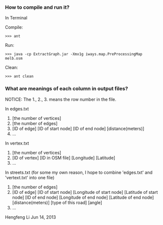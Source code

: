 ### How to compile and run it?

In Terminal

Compile:
```
>>> ant
```

Run:
```
>>> java -cp ExtractGraph.jar -Xmx1g iways.map.PreProcessingMap melb.osm
```

Clean:
```
>>> ant clean
```

### What are meanings of each column in output files?

NOTICE: The 1., 2., 3. means the row number in the file.

In edges.txt

1.   [the number of vertices]
2.   [the number of edges]
3.   [ID of edge] [ID of start node] [ID of end node] [distance(meters)]
4.   ...

In vertex.txt

1.   [the number of vertices]
2.   [ID of vertex] [ID in OSM file] [Longitude] [Latitude]
3.   ...

In streets.txt (for some my own reason, I hope to combine 'edges.txt' and 
'vertext.txt' into one file)
    
1.   [the number of edges]
2.   [ID of edge] [ID of start node] [Longitude of start node] [Latitude of
start node] [ID of end node] [Longitude of end node] [Latitude of end node]
[distance(meters)] [type of this road] [angle]
3.   ...

Hengfeng Li
Jun 14, 2013
